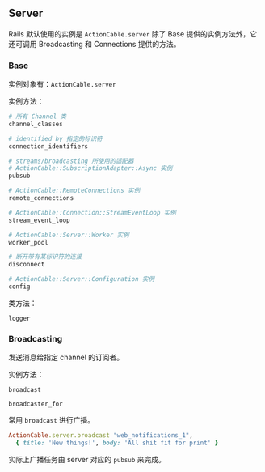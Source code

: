 ## Server

Rails 默认使用的实例是 `ActionCable.server` 除了 Base 提供的实例方法外，它还可调用 Broadcasting 和 Connections 提供的方法。

### Base

实例对象有：`ActionCable.server`

实例方法：

```ruby
# 所有 Channel 类
channel_classes

# identified_by 指定的标识符
connection_identifiers

# streams/broadcasting 所使用的适配器
# ActionCable::SubscriptionAdapter::Async 实例
pubsub

# ActionCable::RemoteConnections 实例
remote_connections

# ActionCable::Connection::StreamEventLoop 实例
stream_event_loop

# ActionCable::Server::Worker 实例
worker_pool

# 断开带有某标识符的连接
disconnect
```

```ruby
# ActionCable::Server::Configuration 实例
config
```

类方法：

```
logger
```

### Broadcasting

发送消息给指定 channel 的订阅者。

实例方法：

```
broadcast

broadcaster_for
```

常用 `broadcast` 进行广播。

```ruby
ActionCable.server.broadcast "web_notifications_1",
  { title: 'New things!', body: 'All shit fit for print' }
```

实际上广播任务由 server 对应的 `pubsub` 来完成。
